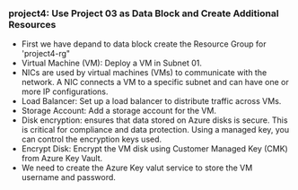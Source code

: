  ### project4: Use Project 03 as Data Block and Create Additional Resources

* First we have  depand to  data block create the  Resource Group for 'project4-rg"
* Virtual Machine (VM): Deploy a VM in Subnet 01.
* NICs are used by virtual machines (VMs) to communicate with the network. 
   A NIC connects a VM to a specific subnet and can have one or more IP configurations.
* Load Balancer: Set up a load balancer to distribute traffic across VMs.
* Storage Account: Add a storage account for the VM.
* Disk encryption: ensures that data stored on Azure disks is secure. This is critical for compliance and data protection.
  Using a managed key, you can control  the encryption keys used.
* Encrypt Disk: Encrypt the VM disk using Customer Managed Key (CMK) from Azure Key Vault.
* We need to create the Azure Key valut service to store the VM username and password.